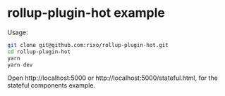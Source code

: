 # rollup-plugin-hot example

Usage:

```bash
git clone git@github.com:rixo/rollup-plugin-hot.git
cd rollup-plugin-hot
yarn
yarn dev
```

Open http://localhost:5000 or http://localhost:5000/stateful.html, for the stateful components example.
